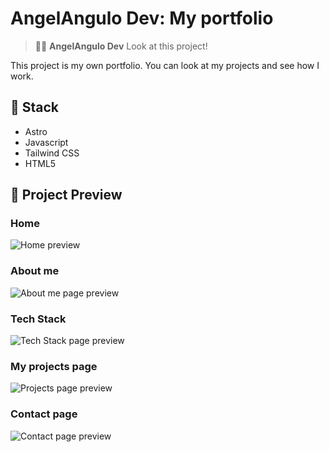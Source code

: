 # AngelAngulo Dev: My portfolio

> 🧑‍🚀 **AngelAngulo Dev** Look at this project!

This project is my own portfolio. You can look at my projects and see how I work.

## 👀 Stack

- Astro
- Javascript
- Tailwind CSS
- HTML5

## 🚀 Project Preview

### Home

![Home preview](https://github.com/kaixe455/angelangulodev/blob/main/preview.png?raw=true)

### About me

![About me page preview](https://github.com/kaixe455/angelangulodev/blob/main/about.png?raw=true)

### Tech Stack

![Tech Stack page preview](https://github.com/kaixe455/angelangulodev/blob/main/stack.png?raw=true)

### My projects page

![Projects page preview](https://github.com/kaixe455/angelangulodev/blob/main/projects.png?raw=true)

### Contact page

![Contact page preview](https://github.com/kaixe455/angelangulodev/blob/main/contact.png?raw=true)
